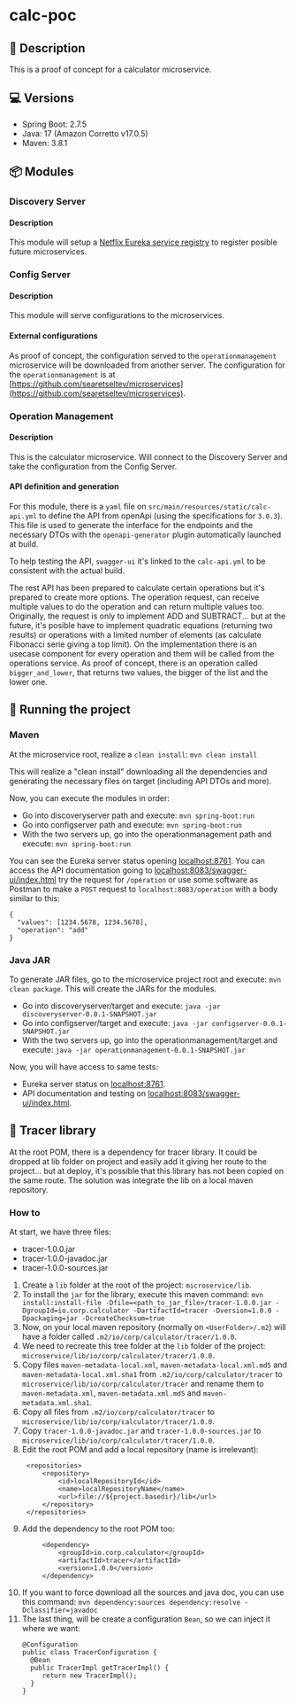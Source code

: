 # calc-poc

## :page_facing_up: Description
This is a proof of concept for a calculator microservice.

## :computer: Versions
- Spring Boot: 2.7.5
- Java: 17 (Amazon Corretto v17.0.5)
- Maven: 3.8.1

## :package: Modules
### Discovery Server
#### Description
This module will setup a [Netflix Eureka service registry](https://github.com/spring-cloud/spring-cloud-netflix) to register posible future microservices.

### Config Server
#### Description
This module will serve configurations to the microservices. 
#### External configurations
As proof of concept, the configuration served to the `operationmanagement` microservice will be downloaded from another server. The configuration for the `operationmanagement` is at [https://github.com/searetseltev/microservices](https://github.com/searetseltev/microservices).

### Operation Management
#### Description
This is the calculator microservice. Will connect to the Discovery Server and take the configuration from the Config Server. 

#### API definition and generation
For this module, there is a `yaml` file on `src/main/resources/static/calc-api.yml` to define the API from openApi (using the specifications for `3.0.3`). This file is used to generate the interface for the endpoints and the necessary DTOs with the `openapi-generator` plugin automatically launched at build.

To help testing the API, `swagger-ui` it's linked to the `calc-api.yml` to be consistent with the actual build.

The rest API has been prepared to calculate certain operations but it's prepared to create more options. The operation request, can receive multiple values to do the operation and can return multiple values too. Originally, the request is only to implement ADD and SUBTRACT... but at the future, it's posible have to implement quadratic equations (returning two results) or operations with a limited number of elements (as calculate Fibonacci serie giving a top limit). 
On the implementation there is an usecase component for every operation and them will be called from the operations service.
As proof of concept, there is an operation called `bigger_and_lower`, that returns two values, the bigger of the list and the lower one.

## :running: Running the project
### Maven
At the microservice root, realize a `clean install`:
```mvn clean install```

This will realize a "clean install" downloading all the dependencies and generating the necessary files on target (including API DTOs and more).

Now, you can execute the modules in order:
- Go into discoveryserver path and execute: `mvn spring-boot:run`
- Go into configserver path and execute: `mvn spring-boot:run`
- With the two servers up, go into the operationmanagement path and execute: `mvn spring-boot:run`

You can see the Eureka server status opening [localhost:8761](http://localhost:8761/).
You can access the API documentation going to [localhost:8083/swagger-ui/index.html](http://localhost:8083/swagger-ui/index.html) try the request for `/operation` or use some software as Postman to make a `POST` request to `localhost:8083/operation` with a body similar to this:
```
{
  "values": [1234.5678, 1234.5678], 
  "operation": "add"
}
```

### Java JAR
To generate JAR files, go to the microservice project root and execute: `mvn clean package`. This will create the JARs for the modules.
- Go into discoveryserver/target and execute: `java -jar discoveryserver-0.0.1-SNAPSHOT.jar`
- Go into configserver/target and execute: `java -jar configserver-0.0.1-SNAPSHOT.jar`
- With the two servers up, go into the operationmanagement/target and execute: `java -jar operationmanagement-0.0.1-SNAPSHOT.jar`

Now, you will have access to same tests:
- Eureka server status on [localhost:8761](http://localhost:8761/).
- API documentation and testing on [localhost:8083/swagger-ui/index.html](http://localhost:8083/swagger-ui/index.html).

## :book: Tracer library
At the root POM, there is a dependency for tracer library. It could be dropped at lib folder on project and easily add it giving her route to the project... but at deploy, it's possible that this library has not been copied on the same route. The solution was integrate the lib on a local maven repository. 

### How to
At start, we have three files:
- tracer-1.0.0.jar
- tracer-1.0.0-javadoc.jar
- tracer-1.0.0-sources.jar

1. Create a `lib` folder at the root of the project: `microservice/lib`.
1. To install the `jar` for the library, execute this maven command:
   ```mvn install:install-file -Dfile=<path_to_jar_file>/tracer-1.0.0.jar -DgroupId=io.corp.calculator -DartifactId=tracer -Dversion=1.0.0 -Dpackaging=jar -DcreateChecksum=true```
1. Now, on your local maven repository (normally on `<UserFolder>/.m2`) will have a folder called `.m2/io/corp/calculator/tracer/1.0.0`.
1. We need to recreate this tree folder at the `lib` folder of the project: `microservice/lib/io/corp/calculator/tracer/1.0.0`.
1. Copy files `maven-metadata-local.xml`, `maven-metadata-local.xml.md5` and `maven-metadata-local.xml.sha1` from `.m2/io/corp/calculator/tracer` to `microservice/lib/io/corp/calculator/tracer` and rename them to `maven-metadata.xml`, `maven-metadata.xml.md5` and `maven-metadata.xml.sha1`.
1. Copy all files from `.m2/io/corp/calculator/tracer` to `microservice/lib/io/corp/calculator/tracer/1.0.0`.
1. Copy `tracer-1.0.0-javadoc.jar` and `tracer-1.0.0-sources.jar` to `microservice/lib/io/corp/calculator/tracer/1.0.0`.
1. Edit the root POM and add a local repository (name is irrelevant):
   ```
    <repositories>
        <repository>
            <id>localRepositoryId</id>
            <name>localRepositoryName</name>
            <url>file://${project.basedir}/lib</url>
        </repository>
    </repositories>
   ```
1. Add the dependency to the root POM too:
   ```
        <dependency>
            <groupId>io.corp.calculator</groupId>
            <artifactId>tracer</artifactId>
            <version>1.0.0</version>
        </dependency>
   ```
1. If you want to force download all the sources and java doc, you can use this command:
   ```mvn dependency:sources dependency:resolve -Dclassifier=javadoc```
1. The last thing, will be create a configuration `Bean`, so we can inject it where we want:
   ```
   @Configuration
   public class TracerConfiguration {
     @Bean
     public TracerImpl getTracerImpl() {
        return new TracerImpl();
     }
   }
   ```
